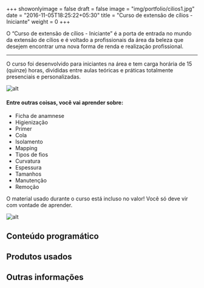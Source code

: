 +++
showonlyimage = false
draft = false
image = "img/portfolio/cilios1.jpg"
date = "2016-11-05T18:25:22+05:30"
title = "Curso de extensão de cílios - Iniciante"
weight = 0
+++

O “Curso de extensão de cílios - Iniciante” é a porta de entrada no mundo da extensão de cílios e é voltado a profissionais da área da beleza que desejem encontrar uma nova forma de renda e realização profissional.

<!--more-->

--- 

O curso foi desenvolvido para iniciantes na área e tem carga horária de 15 (quinze) horas, divididas entre aulas teóricas e práticas totalmente presenciais e personalizadas.

![alt](/img/portfolio/curso-1-1.png)

#### Entre outras coisas, você vai aprender sobre:

* Ficha de anamnese
* Higienização
* Primer
* Cola
* Isolamento
* Mapping
* Tipos de fios
* Curvatura
* Espessura
* Tamanhos
* Manutenção
* Remoção

O material usado durante o curso está incluso no valor! Você só deve vir com vontade de aprender.

![alt](/img/portfolio/curso-1-2.jpg)

## Conteúdo programático

## Produtos usados

## Outras informações